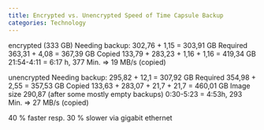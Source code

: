 ```yaml
---
title: Encrypted vs. Unencrypted Speed of Time Capsule Backup
categories: Technology
---
```

encrypted (333 GB)
Needing backup: 302,76 + 1,15 = 303,91 GB
Required 363,31 + 4,08 = 367,39 GB
Copied 133,79 + 283,23 + 1,16 + 1,16 = 419,34 GB
21:54-4:11 = 6:17 h, 377 Min. => 19 MB/s (copied)

unencrypted
Needing backup: 295,82 + 12,1 = 307,92 GB 
Required 354,98 + 2,55 = 357,53 GB
Copied 133,63 + 283,07 + 21,7 + 21,7 = 460,01 GB
Image size 290,87 (after some mostly empty backups)
0:30-5:23 = 4:53h, 293 Min. => 27 MB/s (copied)

40 % faster resp. 30 % slower via gigabit ethernet